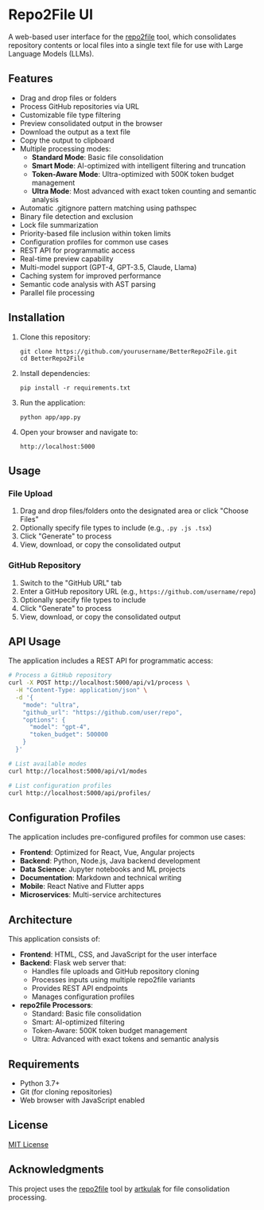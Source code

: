 # Repo2File UI

A web-based user interface for the [repo2file](https://github.com/artkulak/repo2file) tool, which consolidates repository contents or local files into a single text file for use with Large Language Models (LLMs).

## Features

- Drag and drop files or folders
- Process GitHub repositories via URL
- Customizable file type filtering
- Preview consolidated output in the browser
- Download the output as a text file
- Copy the output to clipboard
- Multiple processing modes:
  - **Standard Mode**: Basic file consolidation
  - **Smart Mode**: AI-optimized with intelligent filtering and truncation
  - **Token-Aware Mode**: Ultra-optimized with 500K token budget management
  - **Ultra Mode**: Most advanced with exact token counting and semantic analysis
- Automatic .gitignore pattern matching using pathspec
- Binary file detection and exclusion
- Lock file summarization
- Priority-based file inclusion within token limits
- Configuration profiles for common use cases
- REST API for programmatic access
- Real-time preview capability
- Multi-model support (GPT-4, GPT-3.5, Claude, Llama)
- Caching system for improved performance
- Semantic code analysis with AST parsing
- Parallel file processing

## Installation

1. Clone this repository:
   ```
   git clone https://github.com/yourusername/BetterRepo2File.git
   cd BetterRepo2File
   ```

2. Install dependencies:
   ```
   pip install -r requirements.txt
   ```

3. Run the application:
   ```
   python app/app.py
   ```

4. Open your browser and navigate to:
   ```
   http://localhost:5000
   ```

## Usage

### File Upload
1. Drag and drop files/folders onto the designated area or click "Choose Files"
2. Optionally specify file types to include (e.g., `.py .js .tsx`)
3. Click "Generate" to process
4. View, download, or copy the consolidated output

### GitHub Repository
1. Switch to the "GitHub URL" tab
2. Enter a GitHub repository URL (e.g., `https://github.com/username/repo`)
3. Optionally specify file types to include
4. Click "Generate" to process
5. View, download, or copy the consolidated output

## API Usage

The application includes a REST API for programmatic access:

```bash
# Process a GitHub repository
curl -X POST http://localhost:5000/api/v1/process \
  -H "Content-Type: application/json" \
  -d '{
    "mode": "ultra",
    "github_url": "https://github.com/user/repo",
    "options": {
      "model": "gpt-4",
      "token_budget": 500000
    }
  }'

# List available modes
curl http://localhost:5000/api/v1/modes

# List configuration profiles
curl http://localhost:5000/api/profiles/
```

## Configuration Profiles

The application includes pre-configured profiles for common use cases:

- **Frontend**: Optimized for React, Vue, Angular projects
- **Backend**: Python, Node.js, Java backend development
- **Data Science**: Jupyter notebooks and ML projects
- **Documentation**: Markdown and technical writing
- **Mobile**: React Native and Flutter apps
- **Microservices**: Multi-service architectures

## Architecture

This application consists of:

- **Frontend**: HTML, CSS, and JavaScript for the user interface
- **Backend**: Flask web server that:
  - Handles file uploads and GitHub repository cloning
  - Processes inputs using multiple repo2file variants
  - Provides REST API endpoints
  - Manages configuration profiles
- **repo2file Processors**:
  - Standard: Basic file consolidation
  - Smart: AI-optimized filtering
  - Token-Aware: 500K token budget management
  - Ultra: Advanced with exact tokens and semantic analysis

## Requirements

- Python 3.7+
- Git (for cloning repositories)
- Web browser with JavaScript enabled

## License

[MIT License](LICENSE)

## Acknowledgments

This project uses the [repo2file](https://github.com/artkulak/repo2file) tool by [artkulak](https://github.com/artkulak) for file consolidation processing.